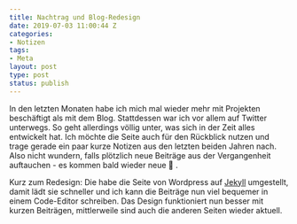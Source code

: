 ```yaml
---
title: Nachtrag und Blog-Redesign
date: 2019-07-03 11:00:44 Z
categories:
- Notizen
tags:
- Meta
layout: post
type: post
status: publish
---
```


In den letzten Monaten habe ich mich mal wieder mehr mit Projekten beschäftigt als mit dem Blog. Stattdessen war ich vor allem auf Twitter unterwegs. So geht allerdings völlig unter, was sich in der Zeit alles entwickelt hat. Ich möchte die Seite auch für den Rückblick nutzen und trage gerade ein paar kurze Notizen aus den letzten beiden Jahren nach. Also nicht wundern, falls plötzlich neue Beiträge aus der Vergangenheit auftauchen - es kommen bald wieder neue 🙂 .

Kurz zum Redesign: Die habe die Seite von Wordpress auf [Jekyll](https://jekyllrb.com/) umgestellt, damit lädt sie schneller und ich kann die Beiträge nun viel bequemer in einem Code-Editor schreiben. Das Design funktioniert nun besser mit kurzen Beiträgen, mittlerweile sind auch die anderen Seiten wieder aktuell.
